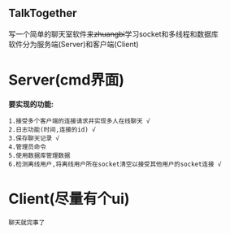 ## TalkTogether
写一个简单的聊天室软件来~~zhuangbi~~学习socket和多线程和数据库  
软件分为服务端(Server)和客户端(Client)  
# Server(cmd界面)
**要实现的功能:**
```
1.接受多个客户端的连接请求并实现多人在线聊天 √
2.日志功能(时间,连接的id) √
3.保存聊天记录 √
4.管理员命令
5.使用数据库管理数据
6.检测离线用户,将离线用户所在socket清空以接受其他用户的socket连接 √
```
# Client(尽量有个ui)
```
聊天就完事了
```
